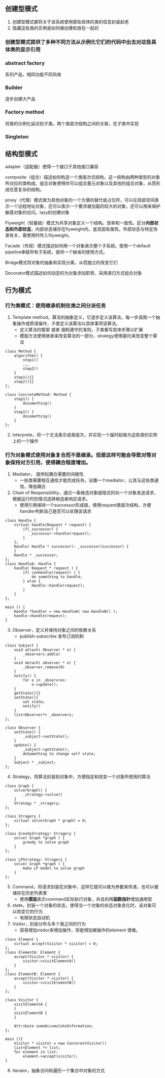 ## 创建型模式

1. 创建型模式都将关于该系统使用那些具体的类的信息封装起老
2. 隐藏这些类的实例是如何被创建和放在一起的

### 创建型模式提供了多种不同方法从示例化它们的代码中出去对这些具体类的显示引用

### abstract factory
系列产品，相同功能不同风格
### Builder
逐步创建大产品
### Factory method
将类的示例化延迟到子类。两个类层次结构之间的关联，在子类中实现
### Singleton

## 结构型模式

adapter（适配器）使得一个接口于其他接口兼容

composite（组合）描述如何构造一个类层次式结构，这一结构由两种类型的对象所对应的类构成。组合对象使得你可以组合基元对象以及其他的组合对象，从而形成任意复杂的结构。

proxy（代理）模式做为其他对象的一个方便的替代或占位符，可以在局部空间表示一个远程地址对象，还可以表示一个要求被加载的较大的对象，还可以用来保护敏感对象的访问。lazy的创建对象

Flyweight（轻量级）模式为共享对象定义一个结构。效率和一致性。区分**内部状态和外部状态**，内部状态储存在flyweight内，是其固有属性。外部状态与特定场景有关，需使用时传入filyweight。

Facade（外观）模式描述如何用一个对象表示整个子系统。使用一个default pipeline串联所有子系统，提供一个缺省的使用方式。

Bridge模式将对象的抽象和实现分离，从而独立的改变它们

Decorator模式描述如何动态的为对象添加职责，采用递归方式组合对象

## 行为模式
### 行为类模式：使用继承机制在类之间分派任务
1. Template method，算法的抽象定义，它逐步定义该算法，每一步调用一个抽象操作或原语操作，子类定义该算法以具体事项该算法。
    * 定义算法的框架 或者 强制遵守的准则，子类重写具体步骤以扩展
    * 模版方法使用继承来改变算法的一部分，strategy使用委托来改变整个算法
```
class Method {
    algorithm() {
        step1()
        ,,,
        step2()
    }
    step1(){}
    step2(){}
};

class ConcreteMethod: Method {
    step1() {
        dosomething()
    }
    step2() {
        dosomething()
    }
};
```
2. Interprete，将一个文法表示成类层次，并实现一个届时起做为这些类的实例上的一个操作
 
### 行为对象模式使用对象复合而不是继承。但是这样可能会导致对等对象保持对方引用，使得耦合程度增加。

1. Mediator， 提供松耦合需要的间接性.
    * 一些类需要相互通信才能完成任务。设置一个mediator，让其与这些类通信，降低耦合
2. Chain of Responsibility，通过一条候选对象链隐式的向一个对象发送请求，根据运行时刻情况选择候选者响应请求。
    * 使用引用保持一个successor形成链，使用request类层次结构，方便handler判断自己是否可以处理该请求
```
class Handle {
    virtual handle(Request * request) {
        if(_successor) {
           _successor->handle(request); 
        }
    };
    Handle( Handle * successor): _successor(successor) {
    }
    Handle * _successor;
};
class HandleA: Handle {
    handle( Request * request ) {
        if( canHandle(request) ) {
            do something to handle;
        } else {
            Handle::handle(request);
        }
    }
};

main () {
    Handle *handler = new HandleA( new HandleB() );
    handle->handle(request);
}
```
   
3. Observer，定义并保持对象之间的依赖关系
    * publish-subscribe 发布订阅机制
```
class Subject {
    void attach( Observer * o) {
        _observers.add(o)
    }
    void detach( observer * o) {
        _observer.remove(0)
    }
    notify() {
        for o in _observres:
            o->update();
    }
    getState(){}
    setState(){
        set state;
        notify()
    }
    list<Observer*> _observers;
};

class Observer {
    setState() {
        _subject->setState();
    }
    update() {
        _subject->getState();
        doSomething to change self state;
    }
    Subject * _subject;
};
```
4. Strategy，将算法封装到对象中，方便指定和改变一个对象所使用的算法
```
class Graph {
    solverGraph() {
        _strategy->solve()
    }
    Strategy * _stragery;
};

class Stragery {
    virtual solve(Graph * graph) = 0;
};

class GreedyStrategy: Stragery {
    solve( Graph *graph ) {
        greedy to solve graph
    }
};

class LPStrategy: Stragery {
    solve( Graph *graph ) {
        make LP model to solve graph
    }
};
```
5. Command，将请求封装在对象中，这样它就可以做为参数来传递，也可以被储存在历史列表里
    * 使用**模版**表示command实际执行对象，并且利用**函数指针**增加通用型
6. state，封装一个对象的状态，使得当一个对象的状态对象变化时，该对象可以改变它的行为
    * 有限状态自动机
7. Visitor，封装分布与多个类之间的行为
    * 容易增加visitor来增加操作，但是增加被操作的element 很难。
```
class Element {
    virtual accept(Visitor * visitor) = 0;    
};
class ElementA: Element {
    accept(Visitor * visitor) {
        visitor->visitElementA()
    }
};
class ElementB: Element {
    accept(Visitor * visitor) {
        visitor->visitElementB()
    }
};

class Visitor {
    visitElementA {
    }
    visitElementB {
    }
    
    Attribute someAccumulateInformation;
};

main (){
    Visitor * visitor = new ConcerentVisitor()
    list<Element *> list;
    for element in list:
        element->accept(visitor);
}
```
8. Iterator，抽象访问和遍历一个集合中对象的方式
